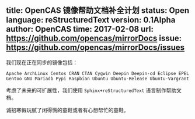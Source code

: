 title: OpenCAS 镜像帮助文档补全计划
status: Open
language: reStructuredText
version: 0.1Alpha
author: OpenCAS
time: 2017-02-08
url: https://github.com/opencas/mirrorDocs
issue: https://github.com/opencas/mirrorDocs/issues
---

我们现在正在同步的镜像包括：

    Apache ArchLinux Centos CRAN CTAN Cygwin Deepin Deepin-cd Eclipse EPEL Gentoo GNU Mariadb Pypi Raspbian Ubuntu Ubuntu-Release Ubuntu-Vargrant
            
考虑了未来的可扩展性，我们使用 `Sphinx+reStructuredText` 语言制作帮助文档。

诚招寒假玩腻了闲得慌的童鞋或者有心想帮忙的童鞋。

